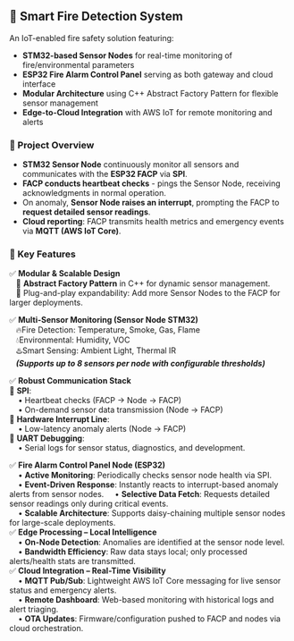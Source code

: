 ## 🚨 Smart Fire Detection System
An IoT-enabled fire safety solution featuring:
- **STM32-based Sensor Nodes** for real-time monitoring of fire/environmental parameters
- **ESP32 Fire Alarm Control Panel** serving as both gateway and cloud interface
- **Modular Architecture** using C++ Abstract Factory Pattern for flexible sensor management
- **Edge-to-Cloud Integration** with AWS IoT for remote monitoring and alerts

### 📌 Project Overview
- **STM32 Sensor Node** continuously monitor all sensors and communicates with the **ESP32 FACP** via **SPI**.
- **FACP conducts heartbeat checks** - pings the Sensor Node, receiving acknowledgments in normal operation.
- On anomaly, **Sensor Node raises an interrupt**, prompting the FACP to **request detailed sensor readings**.
- **Cloud reporting**: FACP transmits health metrics and emergency events via **MQTT (AWS IoT Core)**.

### 🔧 Key Features
✅ **Modular & Scalable Design**  
&nbsp;&nbsp;&nbsp;🔹 **Abstract Factory Pattern** in C++ for dynamic sensor management.  
&nbsp;&nbsp;&nbsp;🔹 Plug-and-play expandability: Add more Sensor Nodes to the FACP for larger deployments.  

✅ **Multi-Sensor Monitoring (Sensor Node STM32)**  
&nbsp;&nbsp;&nbsp;🔥Fire Detection: Temperature, Smoke, Gas, Flame  
&nbsp;&nbsp;&nbsp;💧Environmental: Humidity, VOC  
&nbsp;&nbsp;&nbsp;♨️Smart Sensing: Ambient Light, Thermal IR  
&nbsp;&nbsp;&nbsp;***(Supports up to 8 sensors per node with configurable thresholds)***  

✅ **Robust Communication Stack**  
🔹 **SPI**:  
&nbsp;&nbsp;&nbsp;&nbsp;• Heartbeat checks (FACP → Node → FACP)  
&nbsp;&nbsp;&nbsp;&nbsp;• On-demand sensor data transmission (Node → FACP)     
🔹 **Hardware Interrupt Line**:  
&nbsp;&nbsp;&nbsp;&nbsp;• Low-latency anomaly alerts (Node → FACP)  
🔹 **UART Debugging**:  
&nbsp;&nbsp;&nbsp;&nbsp;• Serial logs for sensor status, diagnostics, and development. 

✅ **Fire Alarm Control Panel Node (ESP32)**  
&nbsp;&nbsp;&nbsp;&nbsp;• **Active Monitoring**: Periodically checks sensor node health via SPI.  
&nbsp;&nbsp;&nbsp;&nbsp;• **Event-Driven Response**: Instantly reacts to interrupt-based anomaly alerts from sensor nodes. 
&nbsp;&nbsp;&nbsp;&nbsp;• **Selective Data Fetch**: Requests detailed sensor readings only during critical events.  
&nbsp;&nbsp;&nbsp;&nbsp;• **Scalable Architecture**: Supports daisy-chaining multiple sensor nodes for large-scale deployments.  
✅ **Edge Processing – Local Intelligence**  
&nbsp;&nbsp;&nbsp;&nbsp;• **On-Node Detection**: Anomalies are identified at the sensor node level.  
&nbsp;&nbsp;&nbsp;&nbsp;• **Bandwidth Efficiency**: Raw data stays local; only processed alerts/health stats are transmitted.  
✅ **Cloud Integration – Real-Time Visibility**  
&nbsp;&nbsp;&nbsp;&nbsp;• **MQTT Pub/Sub**: Lightweight AWS IoT Core messaging for live sensor status and emergency alerts.  
&nbsp;&nbsp;&nbsp;&nbsp;• **Remote Dashboard**: Web-based monitoring with historical logs and alert triaging.  
&nbsp;&nbsp;&nbsp;&nbsp;• **OTA Updates**: Firmware/configuration pushed to FACP and nodes via cloud orchestration.  



